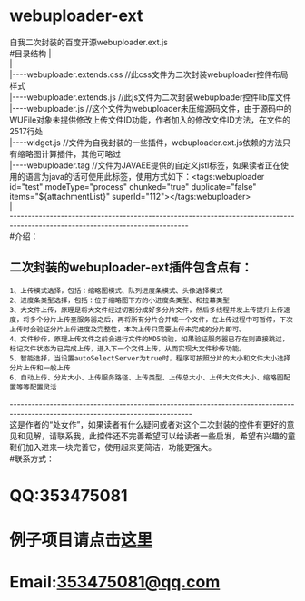 # webuploader-ext</br>
自我二次封装的百度开源webuploader.ext.js</br>
#目录结构
|</br>
|</br>
|----webuploader.extends.css    //此css文件为二次封装webuploader控件布局样式</br>
|----webuploader.extends.js     //此js文件为二次封装webuploader控件lib库文件</br>
|----webuploader.js             //这个文件为webuploader未压缩源码文件，由于源码中的WUFile对象未提供修改上传文件ID功能，作者加入的修改文件ID方法，在文件的2517行处</br>
|----widget.js                  //文件为自我封装的一些插件，webuploader.ext.js依赖的方法只有缩略图计算插件，其他可略过</br>
|----webuploader.tag            //文件为JAVAEE提供的自定义jstl标签，如果读者正在使用的语言为java的话可使用此标签，使用方式如下：\<tags:webuploader id="test" modeType="process" chunked="true" duplicate="false" items="${attachmentList}" superId="112">\</tags:webuploader></br>
|</br>
-------------------------------------------------------------------------------------------------------------------------------</br>
#介绍：</br>
##    二次封装的webuploader-ext插件包含点有：
    1、上传模式选择，包括：缩略图模式、队列进度条模式、头像选择模式
    2、进度条类型选择，包括：位于缩略图下方的小进度条类型、和拉幕类型
    3、大文件上传，原理是将大文件经过切割分成好多分片文件，然后多线程并发上传提升上传速度，将多个分片上传至服务器之后，再将所有分片合并成一个文件，在上传过程中可暂停，下次上传时会验证分片上传进度及完整性，本次上传只需要上传未完成的分片即可。
    4、文件秒传，原理上传文件之前会进行文件的MD5校验，如果验证服务器已存在则直接跳过，标记文件状态为已完成上传，进入下一个文件上传，从而实现大文件秒传功能。
    5、智能选择，当设置autoSelectServer为true时，程序可按照分片的大小和文件大小选择分片上传和一般上传
    6、自动上传、分片大小、上传服务路径、上传类型、上传总大小、上传大文件大小、缩略图配置等等配置灵活
--------------------------------------------------------------------------------------------------------------------------------</br>
这是作者的“处女作”，如果读者有什么疑问或者对这个二次封装的控件有更好的意见和见解，请联系我，此控件还不完善希望可以给读者一些启发，希望有兴趣的童鞋们加入进来一块完善它，使用起来更简洁，功能更强大。</br>
#联系方式：</br>
#    QQ:353475081</br>
#    例子项目请点击[这里](https://github.com/javahaohao/HPlatform)
#    Email:353475081@qq.com
